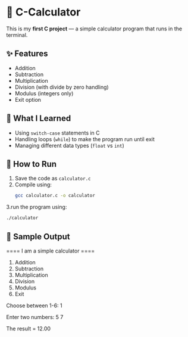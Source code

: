 # 🧮 C-Calculator

This is my **first C project** — a simple calculator program that runs in the terminal.

## ✨ Features
- Addition
- Subtraction
- Multiplication
- Division (with divide by zero handling)
- Modulus (integers only)
- Exit option

## 📖 What I Learned
- Using `switch-case` statements in C
- Handling loops (`while`) to make the program run until exit
- Managing different data types (`float` vs `int`)

## 🚀 How to Run
1. Save the code as `calculator.c`
2. Compile using:
   ```bash
   gcc calculator.c -o calculator
3.run the program using:
```bash
./calculator
```
## 📸 Sample Output
==== I am a simple calculator ====
1. Addition
2. Subtraction
3. Multiplication
4. Division
5. Modulus
6. Exit

Choose between 1-6: 1

Enter two numbers: 5 7

The result = 12.00
